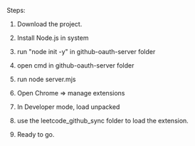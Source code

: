 Steps: 
1. Download the project.
2. Install Node.js in system
3. run "node init -y" in github-oauth-server folder
4. open cmd in github-oauth-server folder
5. run node server.mjs

6. Open Chrome => manage extensions
7. In Developer mode, load unpacked
8. use the leetcode_github_sync folder to load the extension.
9. Ready to go. 
